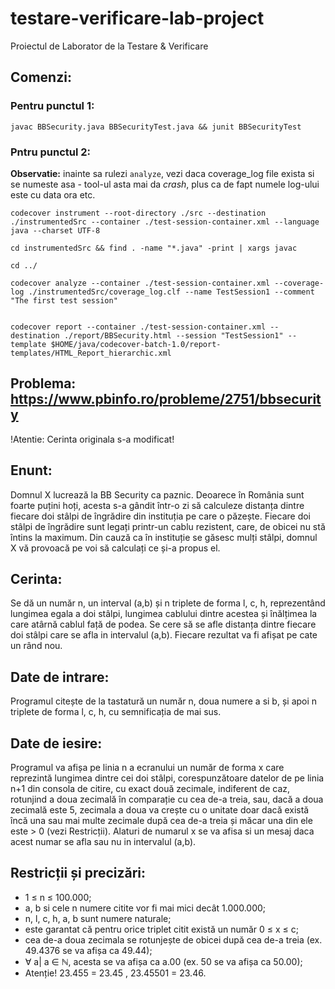# testare-verificare-lab-project
Proiectul de Laborator de la Testare &amp; Verificare

## Comenzi:

### Pentru punctul 1:

```
javac BBSecurity.java BBSecurityTest.java && junit BBSecurityTest
```

### Pntru punctul 2:

**Observatie:** inainte sa rulezi `analyze`, vezi daca coverage_log file exista si se numeste asa - tool-ul asta mai da _crash_, plus ca de fapt numele log-ului este cu data ora etc.

```
codecover instrument --root-directory ./src --destination ./instrumentedSrc --container ./test-session-container.xml --language java --charset UTF-8

cd instrumentedSrc && find . -name "*.java" -print | xargs javac

cd ../

codecover analyze --container ./test-session-container.xml --coverage-log ./instrumentedSrc/coverage_log.clf --name TestSession1 --comment "The first test session"


codecover report --container ./test-session-container.xml --destination ./report/BBSecurity.html --session "TestSession1" --template $HOME/java/codecover-batch-1.0/report-templates/HTML_Report_hierarchic.xml
```


## Problema: https://www.pbinfo.ro/probleme/2751/bbsecurity

!Atentie: Cerinta originala s-a modificat!

## Enunt:

Domnul X lucrează la BB Security ca paznic.
Deoarece în România sunt foarte puțini hoți, acesta s-a gândit într-o zi să calculeze distanța dintre fiecare doi stâlpi de îngrădire din instituția pe care o păzește. Fiecare doi stâlpi de îngrădire sunt legați printr-un cablu rezistent, care, de obicei nu stă întins la maximum.
Din cauză ca în instituție se găsesc mulți stâlpi, domnul X vă provoacă pe voi să calculați ce și-a propus el.


## Cerinta:

Se dă un număr n, un interval (a,b) și n triplete de forma l, c, h, reprezentând lungimea egala a doi stâlpi, lungimea cablului dintre acestea și înălțimea la care atârnă cablul față de podea.
Se cere să se afle distanța dintre fiecare doi stâlpi care se afla in intervalul (a,b).
Fiecare rezultat va fi afișat pe cate un rând nou.


## Date de intrare:

Programul citește de la tastatură un număr n, doua numere a si b, și apoi n triplete de forma l, c, h, cu semnificația de mai sus.


## Date de iesire:

Programul va afișa pe linia n a ecranului un număr de forma x care reprezintă lungimea dintre cei doi stâlpi, corespunzătoare datelor de pe linia n+1 din consola de citire, cu exact două zecimale, indiferent de caz, rotunjind a doua zecimală în comparație cu cea de-a treia, sau, dacă a doua zecimală este 5, zecimala a doua va crește cu o unitate doar dacă există încă una sau mai multe zecimale după cea de-a treia și măcar una din ele este > 0 (vezi Restricții). Alaturi de numarul x se va afisa si un mesaj daca acest numar se afla sau nu in intervalul (a,b).


## Restricții și precizări:

- 1 ≤ n ≤ 100.000;
- a, b si cele n numere citite vor fi mai mici decât 1.000.000;
- n, l, c, h, a, b sunt numere naturale;
- este garantat că pentru orice triplet citit există un număr 0 ≤ x ≤ c;
- cea de-a doua zecimala se rotunjește de obicei după cea de-a treia (ex. 49.4376 se va afișa ca 49.44);
- ∀ a| a ∈ ℕ, acesta se va afișa ca a.00 (ex. 50 se va afișa ca 50.00);
- Atenție! 23.455 = 23.45 , 23.45501 = 23.46.
